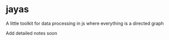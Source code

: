 # jayas
A little toolkit for data processing in js where everything is a directed graph

Add detailed notes soon
